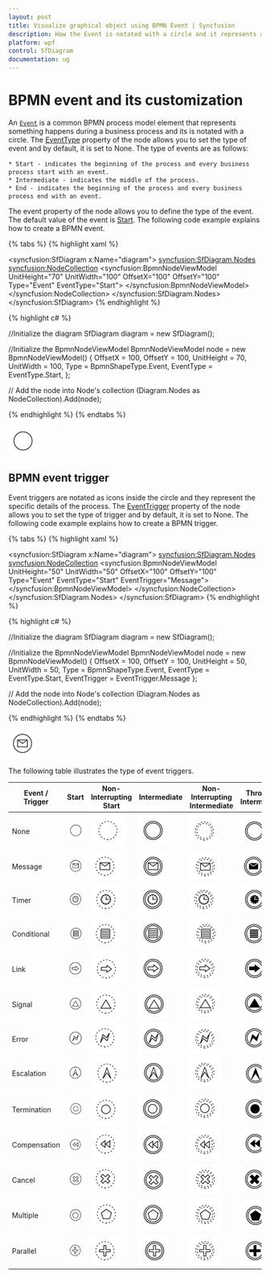 ```yaml
---
layout: post
title: Visualize graphical object using BPMN Event | Syncfusion 
description: How the Event is notated with a circle and it represents an event in a business process and how to customize their appearance?
platform: wpf
control: SfDiagram
documentation: ug
---
```

# BPMN event and its customization

An [`Event`](https://help.syncfusion.com/cr/wpf/Syncfusion.UI.Xaml.Diagram.Controls.BpmnShapeType.html#fields#Event) is a common BPMN process model element that represents something happens during a business process and its is notated with a circle.
The [EventType](https://help.syncfusion.com/cr/wpf/Syncfusion.UI.Xaml.Diagram.BpmnNodeViewModel.html#Syncfusion_UI_Xaml_Diagram_BpmnNodeViewModel_EventType) property of the node allows you to set the type of event and by default, it is set to None.
 The type of events are as follows:

    * Start - indicates the beginning of the process and every business process start with an event.
    * Intermediate - indicates the middle of the process.
    * End - indicates the beginning of the process and every business process end with an event.

The event property of the node allows you to define the type of the event. The default value of the event is [Start](https://help.syncfusion.com/cr/wpf/Syncfusion.UI.Xaml.Diagram.Controls.EventType.html#fields#Start). The following code example explains how to create a BPMN event.

{% tabs %}
{% highlight xaml %}
<!--Initialize the SfDiagram-->
<syncfusion:SfDiagram x:Name="diagram">
    <!--Initialize the Node-->
    <syncfusion:SfDiagram.Nodes>
        <!--Initialize the Node Collection-->
        <syncfusion:NodeCollection>
            <!--Initialize the BpmnNodeViewModel-->
            <syncfusion:BpmnNodeViewModel UnitHeight="70" UnitWidth="100" OffsetX="100" OffsetY="100" Type="Event" EventType="Start">
            </syncfusion:BpmnNodeViewModel>
        </syncfusion:NodeCollection>
    </syncfusion:SfDiagram.Nodes>
</syncfusion:SfDiagram>
{% endhighlight %}

{% highlight c# %}

//Initialize the diagram
SfDiagram diagram = new SfDiagram();

//Initialize the BpmnNodeViewModel
BpmnNodeViewModel node = new BpmnNodeViewModel()
{
  OffsetX = 100,
  OffsetY = 100,
  UnitHeight = 70,
  UnitWidth = 100,
  Type = BpmnShapeType.Event,
  EventType = EventType.Start,
};

// Add the node into Node's collection
(Diagram.Nodes as NodeCollection).Add(node);

{% endhighlight %}
{%  endtabs %}

![Create Event](BPMN-Shapes-Images/None1.png)

## BPMN event trigger

Event triggers are notated as icons inside the circle and they represent the specific details of the process. The [EventTrigger](https://help.syncfusion.com/cr/wpf/Syncfusion.UI.Xaml.Diagram.BpmnNodeViewModel.html#Syncfusion_UI_Xaml_Diagram_BpmnNodeViewModel_EventTrigger) property of the node allows you to set the type of trigger and by default, it is set to None. The following code example explains how to create a BPMN trigger.

{% tabs %}
{% highlight xaml %}
<!--Initialize the SfDiagram-->
<syncfusion:SfDiagram x:Name="diagram">
    <!--Initialize the Node-->
    <syncfusion:SfDiagram.Nodes>
        <!--Initialize the Node Collection-->
        <syncfusion:NodeCollection>
            <!--Initialize the BpmnNodeViewModel-->
            <syncfusion:BpmnNodeViewModel UnitHeight="50" UnitWidth="50" OffsetX="100" OffsetY="100" Type="Event" EventType="Start" EventTrigger="Message">
            </syncfusion:BpmnNodeViewModel>
        </syncfusion:NodeCollection>
    </syncfusion:SfDiagram.Nodes>
</syncfusion:SfDiagram>
{% endhighlight %}

{% highlight c# %}

//Initialize the diagram
SfDiagram diagram = new SfDiagram();

//Initialize the BpmnNodeViewModel
BpmnNodeViewModel node = new BpmnNodeViewModel()
{
  OffsetX = 100,
  OffsetY = 100,
  UnitHeight = 50,
  UnitWidth = 50,
  Type = BpmnShapeType.Event,
  EventType = EventType.Start,
  EventTrigger = EventTrigger.Message
};

// Add the node into Node's collection
(Diagram.Nodes as NodeCollection).Add(node);

{% endhighlight %}
{%  endtabs %}

![Create Event and Trigger](BPMN-Shapes-Images/Message1.png)

The following table illustrates the type of event triggers.

| Event / Trigger | Start | Non-Interrupting Start | Intermediate | Non-Interrupting Intermediate | Throwing Intermediate | End |
| -------- | -------- | -------- | -------- | -------- | -------- | -------- |
| None | ![None Trigger Start event BPMN Shape](BPMN-Shapes-Images/None1.png)  | ![None Trigger Interupting event BPMN Shape](BPMN-Shapes-Images/None2.png) | ![None Trigger Intermediate event  BPMN Shape](BPMN-Shapes-Images/None3.png) | ![None Trigger NonInteruptingIntermediate BPMNShape](BPMN-Shapes-Images/None4.png) |![None Trigger Throwing Intermediate event BPMNShape](BPMN-Shapes-Images/None5.png) | ![None Trigger End event  event  BPMNShape](BPMN-Shapes-Images/None6.png) |
| Message | ![Message Trigger Start Event BPMN Shape](BPMN-Shapes-Images/Message1.png) | ![Message Trigger NonInterupting Event BPMN Shape](BPMN-Shapes-Images/Message2.png) | ![Message Trigger Intermediate Event BPMN Shape](BPMN-Shapes-Images/Message3.png) | ![Message Trigger NonInteruptingIntermediate Event BPMN Shape](BPMN-Shapes-Images/Message4.png) |![Message Trigger ThrowingIntermediate Event BPMNShape](BPMN-Shapes-Images/Message5.png) | ![Message Trigger End Event BPMN EndShape](BPMN-Shapes-Images/Message6.png) |
| Timer | ![Timer Trigger Start Event BPMNShape](BPMN-Shapes-Images/Timer1.png) | ![Timer Trigger NonInterupting Event BPMN Shape](BPMN-Shapes-Images/Timer2.png) | ![Timer Trigger Intermediate Event BPMN Shape](BPMN-Shapes-Images/Timer3.png)|![Timer Trigger NonInteruptingIntermediate  Event BPMN Shape](BPMN-Shapes-Images/Timer4.png) |![Timer Trigger Throwing Intermediate  Event BPMN Shape](BPMN-Shapes-Images/Timer5.png) |![Timer Trigger End Event BPMN Shape](BPMN-Shapes-Images/Timer6.png) |
| Conditional | ![Conditional Trigger Start BPMN Shape](BPMN-Shapes-Images/Conditional1.png) | ![Conditional Trigger NonInterupting BPMN Shape](BPMN-Shapes-Images/Conditional2.png) | ![Conditional Trigger Intermediate BPMN Shape](BPMN-Shapes-Images/Conditional3.png) |![Conditional Trigger NonInteruptingIntermediateBPMNShape](BPMN-Shapes-Images/Conditional4.png) |![Conditional Trigger ThrowingIntermediateBPMNShape](BPMN-Shapes-Images/Conditional5.png) |![Conditional Trigger EndBPMNShape](BPMN-Shapes-Images/Conditional6.png) |
| Link | ![Link Trigger Start BPMN Shape](BPMN-Shapes-Images/Link1.png) | ![Link Trigger NonInterupting BPMN Shape](BPMN-Shapes-Images/Link2.png) |![Link Trigger Intermediate Event BPMNShape](BPMN-Shapes-Images/Link3.png) |![Link Trigger NonInteruptingIntermediateBPMNShape](BPMN-Shapes-Images/Link4.png) | ![Link Trigger ThrowingIntermediate  Event BPMN Shape](BPMN-Shapes-Images/Link5.png) |![Link Trigger EndBPMNShape](BPMN-Shapes-Images/Link6.png) |
| Signal | ![Signal Trigger Start Event BPMN Shape](BPMN-Shapes-Images/Signal1.png) | ![Signal Trigger NonInterrupting Event BPMN Shape](BPMN-Shapes-Images/Signal2.png) | ![Signal Trigger Intermediate Event BPMN Shape](BPMN-Shapes-Images/Signal3.png) | ![Signal Trigger NonInterrupting Event BPMN Shape](BPMN-Shapes-Images/Signal4.png) | ![SignalThrowing Trigger Intermediate  Event BPMN Shape](BPMN-Shapes-Images/Signal5.png) | ![Signal Trigger End Event BPMN Shape](BPMN-Shapes-Images/Signal6.png) |
| Error | ![Error Trigger Start Event BPMN Shape](BPMN-Shapes-Images/Error1.png) | ![Error Trigger NonInterrupting Event BPMN Shape](BPMN-Shapes-Images/Error2.png) | ![Error Trigger Intermediate Event BPMN Shape](BPMN-Shapes-Images/Error3.png) |![Error Trigger NonInterrupting Event BPMN Shape](BPMN-Shapes-Images/Error4.png) | ![Error Throwing Trigger Intermediate  Event BPMN Shape](BPMN-Shapes-Images/Error5.png)| ![Error Trigger End Event BPMN Shape](BPMN-Shapes-Images/Error6.png)|
| Escalation | ![Escalation Trigger Start Event BPMN Shape](BPMN-Shapes-Images/Esclation1.png) | ![Escalation  Trigger  Non-Interrupting  Event BPMN Shape](BPMN-Shapes-Images/Esclation2.png) | ![Escalation  Trigger  Intermediate  Event BPMN Shape](BPMN-Shapes-Images/Esclation3.png) | ![Escalation  Trigger Non-Interrupting  Event BPMN Shape](BPMN-Shapes-Images/Esclation4.png)| ![Escalation  Trigger  Throwing Intermediate Event  BPMN Shape](BPMN-Shapes-Images/Esclation5.png) |  ![Escalation  Trigger  End Event BPMN Shape](BPMN-Shapes-Images/Esclation6.png)|
| Termination | ![Termination Trigger Start Event BPMN Shape](BPMN-Shapes-Images/Termination1.png) | ![Termination  Trigger  Non-Interrupting  Event BPMN Shape](BPMN-Shapes-Images/Termination2.png) | ![Termination  Trigger  Intermediate  Event BPMN Shape](BPMN-Shapes-Images/Termination3.png) | ![Termination  Trigger Non-Interrupting  Event BPMN Shape](BPMN-Shapes-Images/Termination4.png) | ![Termination  Trigger  Throwing Intermediate Event  BPMN Shape](BPMN-Shapes-Images/Termination5.png) | ![Termination Trigger End  Event BPMN Shape](BPMN-Shapes-Images/Termination6.png)|
| Compensation |![Compensation  Trigger Start Event  BPMN Shape](BPMN-Shapes-Images/Compensation1.png)  | ![Compensation  Trigger  Non-Interrupting  Event BPMN Shape](BPMN-Shapes-Images/Compensation2.png) | ![Compensation Trigger Intermediate  Event BPMN Shape](BPMN-Shapes-Images/Compensation3.png) |![Compensation  Trigger Non-Interrupting  Event BPMN Shape](BPMN-Shapes-Images/Compensation4.png) | ![Compensation  Trigger  Throwing Intermediate Event  BPMN Shape](BPMN-Shapes-Images/Compensation5.png) |![Compensation  Trigger End BPMN  Event Shape](BPMN-Shapes-Images/Compensation6.png) |
| Cancel |![Cancel  Trigger Start Event  BPMN Shape](BPMN-Shapes-Images/Cancel1.png)  | ![Cancel  Trigger  Non-Interrupting  Event BPMN Shape](BPMN-Shapes-Images/Cancel2.png) | ![Cancel Trigger Intermediate  Event BPMN Shape](BPMN-Shapes-Images/Cancel3.png) |![Cancel  Trigger Non-Interrupting  Event BPMN Shape](BPMN-Shapes-Images/Cancel4.png) | ![Cancel  Trigger  Throwing Intermediate Event  BPMN Shape](BPMN-Shapes-Images/Cancel5.png)  | ![Cancel Trigger End  Event BPMN Shape](BPMN-Shapes-Images/Cancel6.png) |
| Multiple | ![Multiple Trigger Start  Event BPMN Shape](BPMN-Shapes-Images/Multiple1.png) | ![Multiple Trigger Non-Interrupting  Event BPMN Shape](BPMN-Shapes-Images/Multiple2.png)  | ![Multiple Trigger Intermediate BPMN Shape](BPMN-Shapes-Images/Multiple3.png) | ![Multiple Trigger Non-Interrupting Event BPMN Shape](BPMN-Shapes-Images/Multiple4.png) | ![Multiple Trigger  Throwing Intermediate  Event BPMN Shape](BPMN-Shapes-Images/Multiple5.png)  | ![Multiple Trigger End Event  BPMN Shape](BPMN-Shapes-Images/Multiple6.png) |
| Parallel | ![Parallel Trigger Start  Event BPMN Shape](BPMN-Shapes-Images/Parallel1.png) | ![Parallel Trigger Non-Interrupting Event  BPMN Shape](BPMN-Shapes-Images/Parallel2.png) | ![Parallel Trigger Intermediate  Event BPMN Shape](BPMN-Shapes-Images/Parallel3.png) | ![Parallel Trigger End Event  BPMN Shape](BPMN-Shapes-Images/Parallel4.png) | ![Parallel Trigger  Throwing Intermediate  Event BPMN Shape](BPMN-Shapes-Images/Parallel5.png)  | ![Parallel Trigger End Event  BPMN Shape](BPMN-Shapes-Images/Parallel6.png)  |
